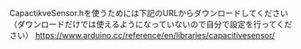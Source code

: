 CapactikveSensor.hを使うためには下記のURLからダウンロードしてください（ダウンロードだけでは使えるようになっていないので自分で設定を行ってください）
https://www.arduino.cc/reference/en/libraries/capacitivesensor/
